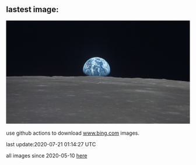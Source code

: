 ## lastest image:
![](images/EarthriseSequence.jpg)

use github actions to download www.bing.com images.

last update:2020-07-21 01:14:27 UTC

all images since 2020-05-10 [here](https://github.com/counter2015/bing-daily-images/tree/master/images) 
